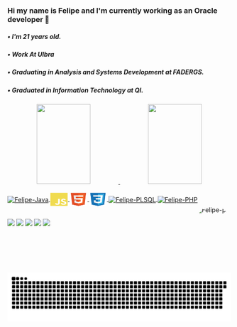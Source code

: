 <h3> Hi my name is Felipe and I'm currently working as an Oracle developer 👋</h3>
<h5>• I'm 21 years old.</h5>
<h5>• Work At Ulbra</h5>
<h5>• Graduating in Analysis and Systems Development at FADERGS.</h5>
<h5>• Graduated in Information Technology at QI.</h5>
<div align="center">
  <a href="https://github.com/camposfelipe">
  <img width='49%' height="180em" src="https://github-readme-stats.vercel.app/api?username=camposfelipe&show_icons=true&theme=dracula&include_all_commits=true&count_private=true"/>
  <img width='49%' height="180em" src="https://github-readme-stats.vercel.app/api/top-langs/?username=camposfelipe&layout=compact&langs_count=7&theme=dracula"/> 
</div>
<div style="display: inline_block"><br>
  <img align="center" alt="Felipe-Java" height="30" width="30" src="https://cdn.icon-icons.com/icons2/2415/PNG/512/java_original_logo_icon_146458.png">
  <img align="center" alt="Felipe-Js" height="30" width="40" src="https://raw.githubusercontent.com/devicons/devicon/master/icons/javascript/javascript-plain.svg">
  <img align="center" alt="Felipe-HTML" height="30" width="40" src="https://raw.githubusercontent.com/devicons/devicon/master/icons/html5/html5-original.svg">
  <img align="center" alt="Felipe-CSS" height="30" width="40" src="https://raw.githubusercontent.com/devicons/devicon/master/icons/css3/css3-original.svg">
  <img align="center" alt="Felipe-PLSQL" height="30" width="40" src="https://cdn.icon-icons.com/icons2/2107/PNG/512/file_type_plsql_icon_130256.png">
  <img align="center" alt="Felipe-PHP" height="30" width="30" src="https://cdn.icon-icons.com/icons2/2108/PNG/512/php_icon_130857.png">
  <img align="right" alt="Felipe-pic" height="150" style="border-radius:50px;" src="https://c.tenor.com/kEBmUWXUvv0AAAAS/computer-nope.gif?width=676&height=676">
</div>
  
##
  
<div> 
  <a href="https://www.linkedin.com/in/felipe-campos-5826b11a2/" target="_blank"><img src="https://img.shields.io/badge/-LinkedIn-%230077B5?style=for-the-badge&logo=linkedin&logoColor=white" target="_blank"></a> 
  <a href = "mailto:felipecamposm.dev@gmail.com"><img src="https://img.shields.io/badge/-Gmail-%23333?style=for-the-badge&logo=gmail&logoColor=white" target="_blank"></a>
  <a href="https://discordapp.com/channels/@me/784566931306577920" target="_blank"><img src="https://img.shields.io/badge/Discord-7289DA?style=for-the-badge&logo=discord&logoColor=white" target="_blank"></a> 
  <a href="https://instagram.com/felipecamposs__" target="_blank"><img src="https://img.shields.io/badge/-Instagram-%23E4405F?style=for-the-badge&logo=instagram&logoColor=white" target="_blank"></a>
 	<a href="https://www.twitch.tv/im4steer/about" target="_blank"><img src="https://img.shields.io/badge/Twitch-9146FF?style=for-the-badge&logo=twitch&logoColor=white" target="_blank"></a>
</div>
  
 ![Snake animation](https://github.com/camposfelipe/camposfelipe/blob/output/github-contribution-grid-snake.svg)
<!--
**CamposFelipe/CamposFelipe** is a ✨ _special_ ✨ repository because its `README.md` (this file) appears on your GitHub profile.

Here are some ideas to get you started:

- 🔭 I’m currently working on ...
- 🌱 I’m currently learning ...
- 👯 I’m looking to collaborate on ...
- 🤔 I’m looking for help with ...
- 💬 Ask me about ...
- 📫 How to reach me: ...
- 😄 Pronouns: ...
- ⚡ Fun fact: ...
-->
